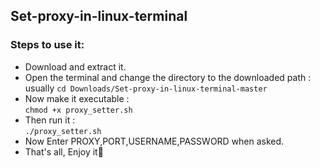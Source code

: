 ## Set-proxy-in-linux-terminal

### Steps to use it:
* Download and extract it.
* Open the terminal and change the directory to the downloaded path :<br> usually ```cd Downloads/Set-proxy-in-linux-terminal-master```
* Now make it executable :<br> ```chmod +x proxy_setter.sh```
* Then run it :<br> ```./proxy_setter.sh```
* Now Enter PROXY,PORT,USERNAME,PASSWORD when asked.
* That's all, Enjoy it:tada:
